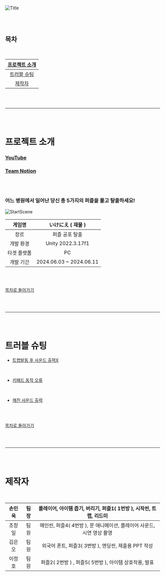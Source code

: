 <br>

![Title](https://github.com/LilDuby/IkeniePublic/assets/167047382/7867d5fc-a05f-4119-8335-0b4346ca220c)


<br><br>

## 목차

<br>

|  [ 프로젝트 소개 ](#프로젝트-소개) |
| :---: |
| [ 트러블 슈팅 ](#트러블-슈팅) |
| [ 제작자 ](#제작자) |

<br><br>

***

<br><br>

# 프로젝트 소개

### [YouTube](https://youtu.be/x5GN8TPRW0g)

### [Team Notion](https://teamsparta.notion.site/d45d0794c0a84f72be5c33a12fadc992)

<br><br>

### 어느 병원에서 일어난 당신 총 5가지의 퍼즐을 풀고 탈출하세요!
![StartScene](https://github.com/LilDuby/IkeniePublic/assets/167047382/30aeda52-aa42-444b-af0f-5f3f3936d68b)

| 게임명 | いけにえ ( 재물 ) |
| :---: | :---: |
| 장르 | 퍼즐 공포 탈출 |
| 개발 환경 | Unity 2022.3.17f1 |
| 타겟 플랫폼 | PC |
| 개발 기간 | 2024.06.03 ~ 2024.06.11 |

<br><br>

[ 목차로 돌아가기 ](#목차)

<br><br>

---

<br><br>

# 트러블 슈팅

- [트랩발동 후 사운드 출력X](https://github.com/LilDuby/IkeniePublic/wiki/%ED%8A%B8%EB%9E%A9%EB%B0%9C%EB%8F%99-%ED%9B%84-%EC%82%AC%EC%9A%B4%EB%93%9C-%EC%B6%9C%EB%A0%A5X)

<br>

- [키패드 동작 오류](https://github.com/LilDuby/IkeniePublic/wiki/%ED%82%A4%ED%8C%A8%EB%93%9C-%EB%8F%99%EC%9E%91-%EC%98%A4%EB%A5%98)

<br>

- [깨진 사운드 출력](https://github.com/LilDuby/IkeniePublic/wiki/%EA%B9%A8%EC%A7%84-%EC%82%AC%EC%9A%B4%EB%93%9C-%EC%B6%9C%EB%A0%A5)

<br><br>

[ 목차로 돌아가기 ](#목차)

<br><br>

---

<br><br>

# 제작자

<br>

| 손민욱 | 팀장 | 플레이어, 아이템 줍기, 버리기, 퍼즐1( 1번방 ), 시작씬, 트랩, 리드미 |
| :---: | :---: | :---: |
| 조창일 | 팀원 | 메인씬, 퍼즐4( 4번방 ), 문 애니메이션, 플레이어 사운드, 시연 영상 촬영 |
| 김은오 | 팀원 | 외국어 폰트, 퍼즐3( 3번방 ), 엔딩씬, 제출용 PPT 작성 |
| 이정호 | 팀원 | 퍼즐2( 2번방 ) , 퍼즐5( 5번방 ), 아이템 상호작용, 발표 |

<br><br>

